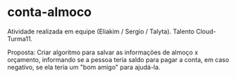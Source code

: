 # conta-almoco
Atividade realizada em equipe (Eliakim / Sergio / Talyta). 
Talento Cloud-Turma11.

Proposta: Criar algoritmo para salvar as informações de  almoço x orçamento, informando se a pessoa teria saldo para pagar a conta, em caso negativo, se ela teria um "bom amigo" para ajudá-la.
